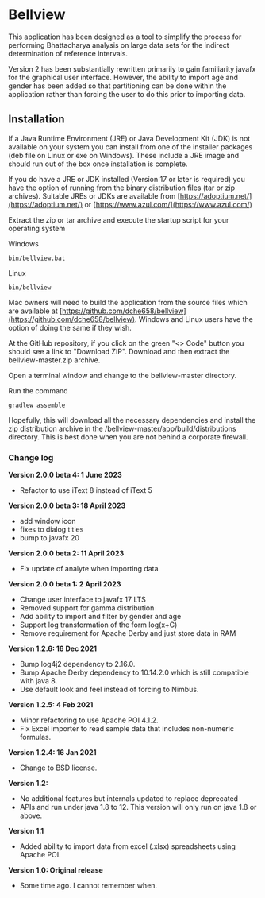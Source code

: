 # Bellview

This application has been designed as a tool to simplify the process for 
performing Bhattacharya analysis on large data sets for the indirect
determination of reference intervals.

Version 2 has been substantially rewritten primarily to gain familiarity 
javafx for the graphical user interface. However, the ability to import
age and gender has been added so that partitioning can be done within
the application rather than forcing the user to do this prior to importing
data.

## Installation

If a Java Runtime Environment (JRE) or Java Development Kit (JDK) is not 
available on your system you can install from one of the installer packages 
(deb file on Linux or exe on Windows). These include a JRE image and
should run out of the box once installation is complete.

If you do have a JRE or JDK installed (Version 17 or later is required) 
you have the option of running from the binary distribution files
(tar or zip archives). Suitable JREs or JDKs are available from 
[https://adoptium.net/](https://adoptium.net/) or 
[https://www.azul.com/](https://www.azul.com/)

Extract the zip or tar archive and execute the startup script for your
operating system

Windows

	bin/bellview.bat
	
Linux

	bin/bellview

Mac owners will need to build the application from the source files which
are available at
[https://github.com/dche658/bellview](https://github.com/dche658/bellview).
Windows and Linux users have the option of doing the same if they wish.

At the GitHub repository, if you click on the green "<> Code" button you 
should see a link to "Download ZIP". Download and then extract the
bellview-master.zip archive.

Open a terminal window and change to the bellview-master directory.

Run the command 

    gradlew assemble
    
Hopefully, this will download all the necessary dependencies and install the zip 
distribution archive in the /bellview-master/app/build/distributions
directory. This is best done when you are not behind a corporate firewall.


### Change log

**Version 2.0.0 beta 4: 1 June 2023**

- Refactor to use iText 8 instead of iText 5

**Version 2.0.0 beta 3: 18 April 2023**

- add window icon
- fixes to dialog titles
- bump to javafx 20

**Version 2.0.0 beta 2: 11 April 2023**

- Fix update of analyte when importing data

**Version 2.0.0 beta 1: 2 April 2023**

- Change user interface to javafx 17 LTS
- Removed support for gamma distribution
- Add ability to import and filter by gender and age
- Support log transformation of the form log(x+C)
- Remove requirement for Apache Derby and just store data in RAM

**Version 1.2.6: 16 Dec 2021**

- Bump log4j2 dependency to 2.16.0. 
- Bump Apache Derby dependency to 10.14.2.0 which is still compatible with java 8. 
- Use default look and feel instead of forcing to Nimbus.

**Version 1.2.5: 4 Feb 2021**

- Minor refactoring to use Apache POI 4.1.2. 
- Fix Excel importer to read sample data that includes non-numeric formulas. 

**Version 1.2.4: 16 Jan 2021**

- Change to BSD license.

**Version 1.2:**

- No additional features but internals updated to replace deprecated
- APIs and run under java 1.8 to 12. This version will only run on java 1.8 or above.

**Version 1.1**

- Added ability to import data from excel (.xlsx) spreadsheets using Apache POI.

**Version 1.0: Original release**

- Some time ago. I cannot remember when.

